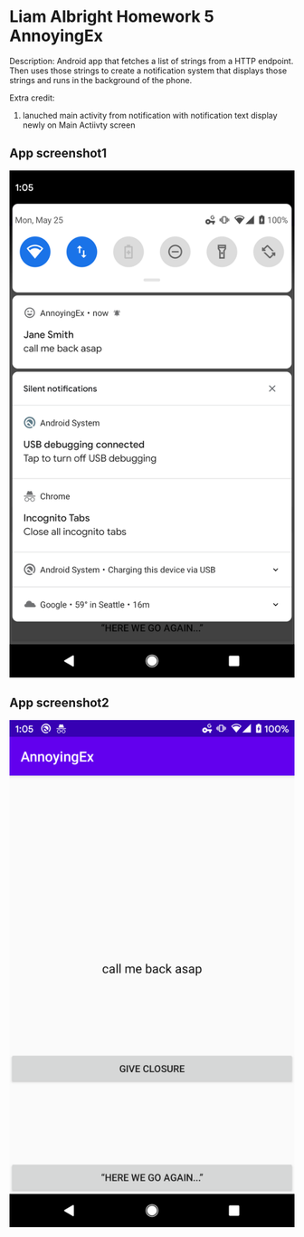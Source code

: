 # Liam Albright Homework 5 **AnnoyingEx**
Description: Android app that fetches a list of strings from a HTTP endpoint. Then uses those strings to create a notification system that displays those strings and runs in the background of the phone. 

Extra credit:
1. lanuched main activity from notification with notification text display newly on Main Actiivty screen

## **App screenshot1**

![app screenshot](imgs/hw5screenshot1.png "app screenshot")


## **App screenshot2**
![app screenshot2](imgs/hw5screenshot2.png "app screenshot2")
